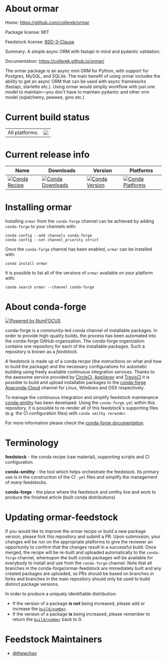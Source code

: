 About ormar
===========

Home: https://github.com/collerek/ormar

Package license: MIT

Feedstock license: [BSD-3-Clause](https://github.com/conda-forge/ormar-feedstock/blob/master/LICENSE.txt)

Summary: A simple async ORM with fastapi in mind and pydantic validation.

Documentation: https://collerek.github.io/ormar/

The ormar package is an async mini ORM for Python, with support for
 Postgres, MySQL, and SQLite. The main benefit of using ormar includes the
 ability to get an async ORM that can be used with async frameworks
 (fastapi, starlette etc.). Using ormar would simplly workflow with just one
 model to maintain—you don't have to maintain pydantic and other orm model
 (sqlalchemy, peewee, gino etc.)


Current build status
====================


<table><tr><td>All platforms:</td>
    <td>
      <a href="https://dev.azure.com/conda-forge/feedstock-builds/_build/latest?definitionId=13399&branchName=master">
        <img src="https://dev.azure.com/conda-forge/feedstock-builds/_apis/build/status/ormar-feedstock?branchName=master">
      </a>
    </td>
  </tr>
</table>

Current release info
====================

| Name | Downloads | Version | Platforms |
| --- | --- | --- | --- |
| [![Conda Recipe](https://img.shields.io/badge/recipe-ormar-green.svg)](https://anaconda.org/conda-forge/ormar) | [![Conda Downloads](https://img.shields.io/conda/dn/conda-forge/ormar.svg)](https://anaconda.org/conda-forge/ormar) | [![Conda Version](https://img.shields.io/conda/vn/conda-forge/ormar.svg)](https://anaconda.org/conda-forge/ormar) | [![Conda Platforms](https://img.shields.io/conda/pn/conda-forge/ormar.svg)](https://anaconda.org/conda-forge/ormar) |

Installing ormar
================

Installing `ormar` from the `conda-forge` channel can be achieved by adding `conda-forge` to your channels with:

```
conda config --add channels conda-forge
conda config --set channel_priority strict
```

Once the `conda-forge` channel has been enabled, `ormar` can be installed with:

```
conda install ormar
```

It is possible to list all of the versions of `ormar` available on your platform with:

```
conda search ormar --channel conda-forge
```


About conda-forge
=================

[![Powered by
NumFOCUS](https://img.shields.io/badge/powered%20by-NumFOCUS-orange.svg?style=flat&colorA=E1523D&colorB=007D8A)](https://numfocus.org)

conda-forge is a community-led conda channel of installable packages.
In order to provide high-quality builds, the process has been automated into the
conda-forge GitHub organization. The conda-forge organization contains one repository
for each of the installable packages. Such a repository is known as a *feedstock*.

A feedstock is made up of a conda recipe (the instructions on what and how to build
the package) and the necessary configurations for automatic building using freely
available continuous integration services. Thanks to the awesome service provided by
[CircleCI](https://circleci.com/), [AppVeyor](https://www.appveyor.com/)
and [TravisCI](https://travis-ci.com/) it is possible to build and upload installable
packages to the [conda-forge](https://anaconda.org/conda-forge)
[Anaconda-Cloud](https://anaconda.org/) channel for Linux, Windows and OSX respectively.

To manage the continuous integration and simplify feedstock maintenance
[conda-smithy](https://github.com/conda-forge/conda-smithy) has been developed.
Using the ``conda-forge.yml`` within this repository, it is possible to re-render all of
this feedstock's supporting files (e.g. the CI configuration files) with ``conda smithy rerender``.

For more information please check the [conda-forge documentation](https://conda-forge.org/docs/).

Terminology
===========

**feedstock** - the conda recipe (raw material), supporting scripts and CI configuration.

**conda-smithy** - the tool which helps orchestrate the feedstock.
                   Its primary use is in the construction of the CI ``.yml`` files
                   and simplify the management of *many* feedstocks.

**conda-forge** - the place where the feedstock and smithy live and work to
                  produce the finished article (built conda distributions)


Updating ormar-feedstock
========================

If you would like to improve the ormar recipe or build a new
package version, please fork this repository and submit a PR. Upon submission,
your changes will be run on the appropriate platforms to give the reviewer an
opportunity to confirm that the changes result in a successful build. Once
merged, the recipe will be re-built and uploaded automatically to the
`conda-forge` channel, whereupon the built conda packages will be available for
everybody to install and use from the `conda-forge` channel.
Note that all branches in the conda-forge/ormar-feedstock are
immediately built and any created packages are uploaded, so PRs should be based
on branches in forks and branches in the main repository should only be used to
build distinct package versions.

In order to produce a uniquely identifiable distribution:
 * If the version of a package **is not** being increased, please add or increase
   the [``build/number``](https://docs.conda.io/projects/conda-build/en/latest/resources/define-metadata.html#build-number-and-string).
 * If the version of a package **is** being increased, please remember to return
   the [``build/number``](https://docs.conda.io/projects/conda-build/en/latest/resources/define-metadata.html#build-number-and-string)
   back to 0.

Feedstock Maintainers
=====================

* [@thewchan](https://github.com/thewchan/)

